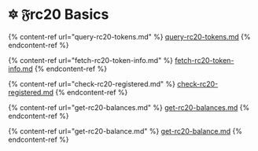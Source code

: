 # 🔯 𝔉rc20 Basics

{% content-ref url="query-rc20-tokens.md" %}
[query-rc20-tokens.md](query-rc20-tokens.md)
{% endcontent-ref %}

{% content-ref url="fetch-rc20-token-info.md" %}
[fetch-rc20-token-info.md](fetch-rc20-token-info.md)
{% endcontent-ref %}

{% content-ref url="check-rc20-registered.md" %}
[check-rc20-registered.md](check-rc20-registered.md)
{% endcontent-ref %}

{% content-ref url="get-rc20-balances.md" %}
[get-rc20-balances.md](get-rc20-balances.md)
{% endcontent-ref %}

{% content-ref url="get-rc20-balance.md" %}
[get-rc20-balance.md](get-rc20-balance.md)
{% endcontent-ref %}
